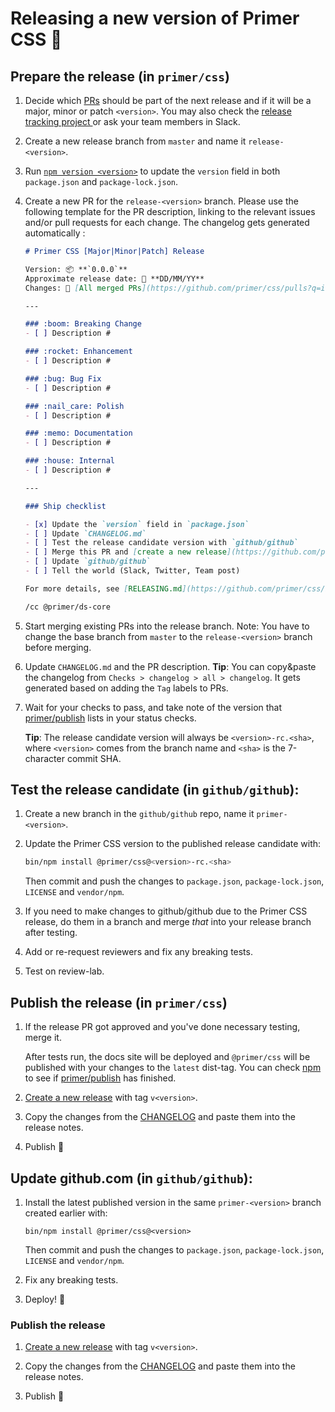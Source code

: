 # Releasing a new version of Primer CSS 🎉

## Prepare the release (in `primer/css`)

1. Decide which [PRs](https://github.com/primer/css/pulls) should be part of the next release and if it will be a major, minor or patch `<version>`. You may also check the [release tracking project
](https://github.com/primer/css/projects/2#column-4482699) or ask your team members in Slack.

1. Create a new release branch from `master` and name it `release-<version>`.

1. Run [`npm version <version>`](https://docs.npmjs.com/cli/version) to update the `version` field in both `package.json` and `package-lock.json`.

1. Create a new PR for the `release-<version>` branch. Please use the following template for the PR description, linking to the relevant issues and/or pull requests for each change. The changelog gets generated automatically :

    ```md
    # Primer CSS [Major|Minor|Patch] Release

    Version: 📦 **`0.0.0`**
    Approximate release date: 📆 **DD/MM/YY**
    Changes: 🎉 [All merged PRs](https://github.com/primer/css/pulls?q=is%3Apr+is%3Amerged+base%3Arelease-0.0.0)
    
    ---

    ### :boom: Breaking Change
    - [ ] Description #

    ### :rocket: Enhancement
    - [ ] Description #

    ### :bug: Bug Fix
    - [ ] Description #

    ### :nail_care: Polish
    - [ ] Description #

    ### :memo: Documentation
    - [ ] Description #

    ### :house: Internal
    - [ ] Description #

    ---

    ### Ship checklist

    - [x] Update the `version` field in `package.json`
    - [ ] Update `CHANGELOG.md`
    - [ ] Test the release candidate version with `github/github`
    - [ ] Merge this PR and [create a new release](https://github.com/primer/css/releases/new)
    - [ ] Update `github/github`
    - [ ] Tell the world (Slack, Twitter, Team post)

    For more details, see [RELEASING.md](https://github.com/primer/css/blob/master/RELEASING.md).

    /cc @primer/ds-core
    ```

1. Start merging existing PRs into the release branch. Note: You have to change the base branch from `master` to the `release-<version>` branch before merging.

1. Update `CHANGELOG.md` and the PR description. **Tip**: You can copy&paste the changelog from `Checks > changelog > all > changelog`. It gets generated based on adding the `Tag` labels to PRs.

1. Wait for your checks to pass, and take note of the version that [primer/publish] lists in your status checks.

    **Tip**: The release candidate version will always be `<version>-rc.<sha>`, where `<version>` comes from the branch name and `<sha>` is the 7-character commit SHA.


## Test the release candidate (in `github/github`):

1. Create a new branch in the `github/github` repo, name it `primer-<version>`.

1. Update the Primer CSS version to the published release candidate with:

    ```sh
    bin/npm install @primer/css@<version>-rc.<sha>
    ```

    Then commit and push the changes to `package.json`, `package-lock.json`, `LICENSE` and `vendor/npm`.

1. If you need to make changes to github/github due to the Primer CSS release, do them in a branch and merge _that_ into your release branch after testing.

1. Add or re-request reviewers and fix any breaking tests.

1. Test on review-lab.


## Publish the release (in `primer/css`)

1. If the release PR got approved and you've done necessary testing, merge it.

    After tests run, the docs site will be deployed and `@primer/css` will be published with your changes to the `latest` dist-tag. You can check [npm](https://www.npmjs.com/package/@primer/css?activeTab=versions) to see if [primer/publish] has finished.

1. [Create a new release](https://github.com/primer/primer/releases/new) with tag `v<version>`.

1. Copy the changes from the [CHANGELOG] and paste them into the release notes.

1. Publish 🎉


## Update github.com (in `github/github`):

1. Install the latest published version in the same `primer-<version>` branch created earlier with:

    ```
    bin/npm install @primer/css@<version>
    ```

    Then commit and push the changes to `package.json`, `package-lock.json`, `LICENSE` and `vendor/npm`.

1. Fix any breaking tests.

1. Deploy! :rocket:


### Publish the release

1. [Create a new release](https://github.com/primer/css/releases/new) with tag `v<version>`.

2. Copy the changes from the [CHANGELOG] and paste them into the release notes.

3. Publish 🎉


[changelog]: ../CHANGELOG.md
[primer/publish]: https://github.com/primer/publish
